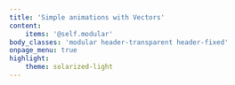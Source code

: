 ```yaml
---
title: 'Simple animations with Vectors'
content:
    items: '@self.modular'
body_classes: 'modular header-transparent header-fixed'
onpage_menu: true
highlight:
    theme: solarized-light
---
```


